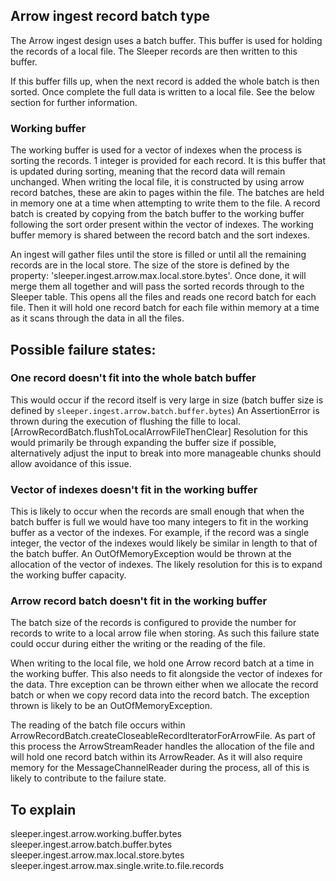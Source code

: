 ## Arrow ingest record batch type

The Arrow ingest design uses a batch buffer. This buffer is used for holding the records of a local file. The Sleeper 
records are then written to this buffer.

If this buffer fills up, when the next record is added the whole batch is then sorted. 
Once complete the full data is written to a local file. See the below section for further information.

### Working buffer

The working buffer is used for a vector of indexes when the process is sorting the records. 1 integer is provided for 
each record. It is this buffer that is updated during sorting, meaning that the record data will remain unchanged.
When writing the local file, it is constructed by using arrow record batches, these are akin to pages within the file.
The batches are held in memory one at a time when attempting to write them to the file.
A record batch is created by copying from the batch buffer to the working buffer following the sort order present within
the vector of indexes. The working buffer memory is shared between the record batch and the sort indexes.

An ingest will gather files until the store is filled or until all the remaining records are in the local store.
The size of the store is defined by the property: 'sleeper.ingest.arrow.max.local.store.bytes'.
Once done, it will merge them all together and will pass the sorted records through to the Sleeper table. This opens all
the files and reads one record batch for each file. Then it will hold one record batch for each file within memory at a 
time as it scans through the data in all the files.

## Possible failure states:

### One record doesn't fit into the whole batch buffer

This would occur if the record itself is very large in size (batch buffer size is defined by `sleeper.ingest.arrow.batch.buffer.bytes`)
An AssertionError is thrown during the execution of flushing the fille to local. [ArrowRecordBatch.flushToLocalArrowFileThenClear]
Resolution for this would primarily be through expanding the buffer size if possible, alternatively adjust the input to 
break into more manageable chunks should allow avoidance of this issue.

### Vector of indexes doesn't fit in the working buffer
This is likely to occur when the records are small enough that when the batch buffer is full we would have too many integers 
to fit in the working buffer as a vector of the indexes. For example, if the record was a single integer, the vector of the 
indexes would likely be similar in length to that of the batch buffer. An OutOfMemoryException would be thrown at the 
allocation of the vector of indexes. The likely resolution for this is to expand the working buffer capacity.

### Arrow record batch doesn't fit in the working buffer
The batch size of the records is configured to provide the number for records to write to a local arrow file when storing.
As such this failure state could occur during either the writing or the reading of the file.

When writing to the local file, we hold one Arrow record batch at a time in the working buffer. This also needs to fit 
alongside the vector of indexes for the data. Thre exception can be thrown either when we allocate the record batch or
when we copy record data into the record batch. The exception thrown is likely to be an OutOfMemoryException.

The reading of the batch file occurs within ArrowRecordBatch.createCloseableRecordIteratorForArrowFile. As part of this 
process the ArrowStreamReader handles the allocation of the file and will hold one record batch within its ArrowReader.
As it will also require memory for the MessageChannelReader during the process, all of this is likely to contribute to 
the failure state.

## To explain
sleeper.ingest.arrow.working.buffer.bytes
sleeper.ingest.arrow.batch.buffer.bytes
sleeper.ingest.arrow.max.local.store.bytes
sleeper.ingest.arrow.max.single.write.to.file.records
